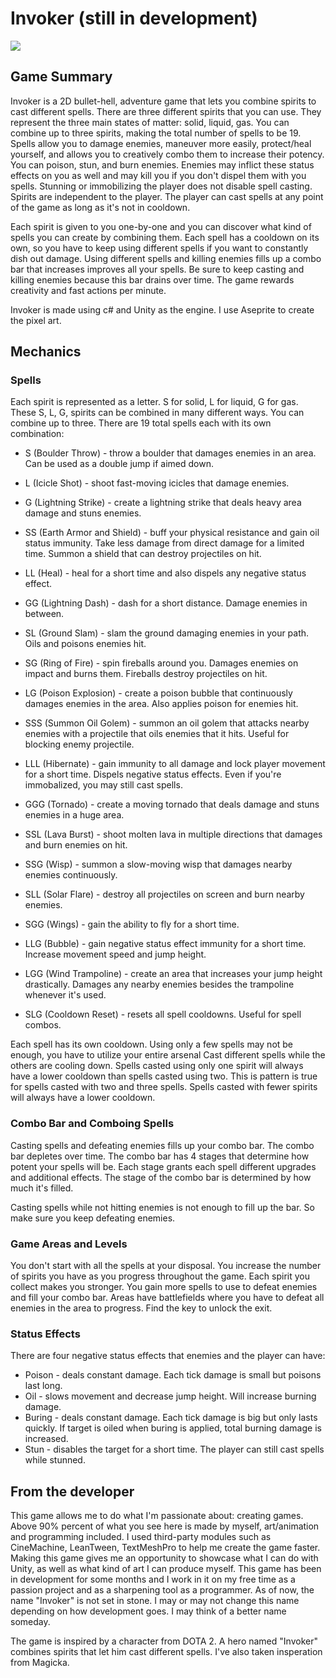 # Invoker (still in development)

![](invoker.gif)

## Game Summary
Invoker is a 2D bullet-hell, adventure game that lets you combine spirits to cast different spells. There are three different spirits that you can use. They represent the three main states of matter: solid, liquid, gas.
You can combine up to three spirits, making the total number of spells to be 19. Spells allow you to damage enemies, maneuver more easily, protect/heal yourself, and 
allows you to creatively combo them to increase their potency. You can poison, stun, and burn enemies. Enemies may inflict these status effects on you as well and may kill you if you don't dispel them with you spells. Stunning or immobilizing the player does not disable spell casting. Spirits are independent to the player. The player can cast spells at any point of the game as long as it's not in cooldown.

Each spirit is given to you one-by-one and you can discover what kind of spells you can create by combining them. Each spell has a cooldown on its own, so you have to keep using different spells if you want to constantly dish out damage. Using different spells and killing enemies fills up a combo bar that increases improves all your spells. Be sure to keep casting and killing enemies because this bar drains over time. The game rewards creativity and fast actions per minute.

Invoker is made using c# and Unity as the engine. I use Aseprite to create the pixel art.

## Mechanics

### Spells

Each spirit is represented as a letter. S for solid, L for liquid, G for gas. These S, L, G, spirits can be combined in many different ways. You can combine up to three. There are 19 total spells each with its own combination:

* S (Boulder Throw) - throw a boulder that damages enemies in an area. Can be used as a double jump if aimed down.  

* L (Icicle Shot) - shoot fast-moving icicles that damage enemies.  

* G (Lightning Strike) - create a lightning strike that deals heavy area damage and stuns enemies.  

* SS (Earth Armor and Shield) -  buff your physical resistance and gain oil status immunity. Take less damage from direct damage for a limited time. Summon a shield that can destroy projectiles on hit.  

* LL (Heal) - heal for a short time and also dispels any negative status effect.  

* GG (Lightning Dash) - dash for a short distance. Damage enemies in between.  

* SL (Ground Slam) - slam the ground damaging enemies in your path. Oils and poisons enemies hit.  

* SG (Ring of Fire) - spin fireballs around you. Damages enemies on impact and burns them. Fireballs destroy projectiles on hit.  

* LG (Poison Explosion) - create a poison bubble that continuously damages enemies in the area. Also applies poison for enemies hit.  

* SSS (Summon Oil Golem) - summon an oil golem that attacks nearby enemies with a projectile that oils enemies that it hits. Useful for blocking enemy projectile.  

* LLL (Hibernate) - gain immunity to all damage and lock player movement for a short time. Dispels negative status effects. Even if you're immobalized, you may still cast spells.

* GGG (Tornado) - create a moving tornado that deals damage and stuns enemies in a huge area.

* SSL (Lava Burst) - shoot molten lava in multiple directions that damages and burn enemies on hit.

* SSG (Wisp) - summon a slow-moving wisp that damages nearby enemies continuously.

* SLL (Solar Flare) - destroy all projectiles on screen and burn nearby enemies.

* SGG (Wings) - gain the ability to fly for a short time.

* LLG (Bubble) - gain negative status effect immunity for a short time. Increase movement speed and jump height.

* LGG (Wind Trampoline) - create an area that increases your jump height drastically. Damages any nearby enemies besides the trampoline whenever it's used.

* SLG (Cooldown Reset) - resets all spell cooldowns. Useful for spell combos.

Each spell has its own cooldown. Using only a few spells may not be enough, you have to utilize your entire arsenal Cast different spells while the others are cooling down. Spells casted using only one spirit will always have a lower cooldown than spells casted using two. This is pattern is true for spells casted with two and three spells. Spells casted with fewer spirits will always have a lower cooldown.

### Combo Bar and Comboing Spells
Casting spells and defeating enemies fills up your combo bar. The combo bar depletes over time. The combo bar has 4 stages that determine how potent your spells will be. Each stage grants each spell different upgrades and additional effects. The stage of the combo bar is determined by how much it's filled.

Casting spells while not hitting enemies is not enough to fill up the bar. So make sure you keep defeating enemies.

### Game Areas and Levels
You don't start with all the spells at your disposal. You increase the number of spirits you have as you progress throughout the game. Each spirit you collect makes you stronger. You gain more spells to use to defeat enemies and fill your combo bar. Areas have battlefields where you have to defeat all enemies in the area to progress. Find the key to unlock the exit.

### Status Effects
There are four negative status effects that enemies and the player can have: 

* Poison - deals constant damage. Each tick damage is small but poisons last long.
* Oil - slows movement and decrease jump height. Will increase burning damage.
* Buring - deals constant damage. Each tick damage is big but only lasts quickly. If target is oiled when buring is applied, total burning damage is increased.
* Stun - disables the target for a short time. The player can still cast spells while stunned.


## From the developer

This game allows me to do what I'm passionate about: creating games. Above 90% percent of what you see here is made by myself, art/animation and programming included. I used third-party modules such as CineMachine, LeanTween, TextMeshPro to help me create the game faster. Making this game gives me an opportunity to showcase what I can do with Unity, as well as what kind of art I can produce myself. This game has been in development for some months and I work in it on my free time as a passion project and as a sharpening tool as a programmer. As of now, the name "Invoker" is not set in stone. I may or may not change this name depending on how development goes. I may think of a better name someday.

The game is inspired by a character from DOTA 2. A hero named "Invoker" combines spirits that let him cast different spells. I've also taken insperation from Magicka.
